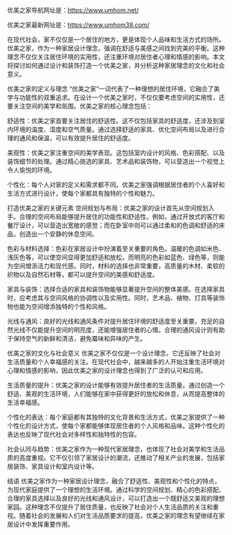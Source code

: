 优美之家导航网址是：https://www.umhom.net/

优美之家最新网址是：https://www.umhom38.com/

在现代社会，家不仅仅是一个居住的地方，更是体现个人品味和生活方式的场所。优美之家，作为一种家居设计理念，强调在舒适与美感之间找到完美的平衡。这种理念不仅仅关注居住环境的实用性，还注重环境对居住者心理和情感的影响。本文将探讨如何通过设计和装饰打造一个优美之家，并分析这种家居理念的文化和社会意义。

优美之家的定义与理念
“优美之家”一词代表了一种理想的居住环境，它融合了美学与功能性的双重追求。在设计一个优美之家时，不仅仅要考虑空间的实用性，还要关注空间的美学和氛围。优美之家的核心理念包括：

舒适性：优美之家首要关注居住的舒适性。这不仅包括家具的舒适度，还涉及到室内环境的温度、湿度和空气质量。通过选择舒适的家具、优化空间布局以及进行合理的通风和保温，可以有效提升居住的舒适度。

美观性：优美之家注重空间的美学表现。这包括室内设计的风格、色彩搭配、以及装饰细节的处理。通过精心挑选的家具、艺术品和装饰物，可以营造出一个视觉上令人愉悦的环境。

个性化：每个人对家的定义和需求都不同。优美之家强调根据居住者的个人喜好和生活方式进行设计，使每个家都具有独特的个性和魅力。

打造优美之家的关键元素
空间规划与布局：优美之家的设计首先从空间规划入手。合理的空间布局能够提升居住的功能性和舒适性。例如，通过开放式的客厅和餐厅设计，可以营造出宽敞的感觉；而在卧室中则可以通过柔和的色调和舒适的床品，创造出一个安静的休息空间。

色彩与材料选择：色彩在家居设计中扮演着至关重要的角色。温暖的色调如米色、浅灰色等，可以使空间显得更加舒适和放松，而明亮的色彩如蓝色、绿色等，则能为空间增添活力和现代感。同时，材料的选择也非常重要，高质量的木材、柔软的织物以及自然石材等，都可以提升空间的美感和舒适度。

家具与装饰：选择合适的家具和装饰物能够显著提升空间的整体美感。在选择家具时，应考虑其与空间风格的协调性以及实用性。同时，艺术品、植物、灯具等装饰物也能为空间增添独特的个性和风格。

光线与通风：良好的光线和通风条件对提升居住环境的舒适度至关重要。充足的自然光线不仅能提升空间的明亮度，还能增强居住者的心情。合理的通风设计则有助于保持空气的新鲜和清洁，避免霉味和异味的产生。

优美之家的文化与社会意义
优美之家不仅仅是一个设计理念，它还反映了社会对生活质量和个人幸福感的关注。在现代社会中，越来越多的人开始注重生活环境对心理和情感的影响，因此优美之家的设计理念也得到了广泛的认可和应用。

生活质量的提升：优美之家的设计能够有效提升居住者的生活质量。通过创造一个舒适、美观的生活环境，人们能够在家中获得更好的放松和休息，从而提高整体的生活幸福感。

个性化的表达：每个家庭都有其独特的文化背景和生活方式，优美之家提供了一种个性化的设计方式，使每个家都能够体现居住者的个人风格和品味。这种个性化的表达也反映了现代社会对多样性和独特性的包容。

社会认同与趋势：优美之家作为一种现代家居理念，也体现了社会对美学和生活品质的高度重视。它不仅引领了家居设计的潮流，还推动了相关产业的发展，包括家居装饰、家具设计和室内设计等。

结语
优美之家作为一种家居设计理念，融合了舒适性、美观性和个性化的特点，为现代家庭提供了一个理想的生活环境。通过科学的空间规划、精心的色彩搭配、合理的家具选择以及良好的光线和通风设计，可以打造出一个既舒适又美观的理想家园。这种理念不仅提升了居住质量，也反映了社会对个人生活品质的关注和重视。随着社会的发展和人们对生活品质要求的提高，优美之家的理念有望继续在家居设计中发挥重要作用。
